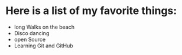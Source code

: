 # Here is a list of my favorite things:
- long Walks on the beach
- Disco dancing
- open Source
- Learning Git and GitHub
